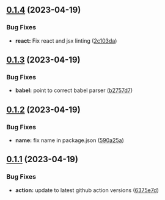 ## [0.1.4](https://github.com/alumni-ventures-group/eslint-config-av/compare/v0.1.3...v0.1.4) (2023-04-19)


### Bug Fixes

* **react:** Fix react and jsx linting ([2c103da](https://github.com/alumni-ventures-group/eslint-config-av/commit/2c103da9582f47fdb691bd2a29684d67a459de13))

## [0.1.3](https://github.com/alumni-ventures-group/eslint-config-av/compare/v0.1.2...v0.1.3) (2023-04-19)


### Bug Fixes

* **babel:** point to correct babel parser ([b2757d7](https://github.com/alumni-ventures-group/eslint-config-av/commit/b2757d718a7c27afa78f9fb37d8a70424f5d76d4))

## [0.1.2](https://github.com/alumni-ventures-group/eslint-config-av/compare/v0.1.1...v0.1.2) (2023-04-19)


### Bug Fixes

* **name:** fix name in package.json ([590a25a](https://github.com/alumni-ventures-group/eslint-config-av/commit/590a25a0bec247d32671f9f4d228320910c623da))

## [0.1.1](https://github.com/alumni-ventures-group/eslint-config-av/compare/v0.1.0...v0.1.1) (2023-04-19)


### Bug Fixes

* **action:** update to latest github action versions ([6375e7d](https://github.com/alumni-ventures-group/eslint-config-av/commit/6375e7d62e9d0545b4bd5442cb71acda02f353af))

